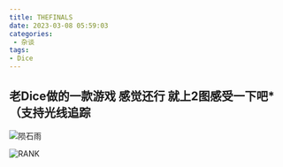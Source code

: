 ```yaml
---
title: THEFINALS
date: 2023-03-08 05:59:03
categories:
 - 杂谈
tags:
- Dice
---
```


## 老Dice做的一款游戏 感觉还行 就上2图感受一下吧*（支持光线追踪

![陨石雨](https://gitlab.pysio.online/Pysio/Picture-host/-/raw/main/pictures/2023/03/8_6_0_23_%E9%99%A8%E7%9F%B3%E9%9B%A8.png)

![RANK](https://gitlab.pysio.online/Pysio/Picture-host/-/raw/main/pictures/2023/03/8_6_0_35_RANK.png)
